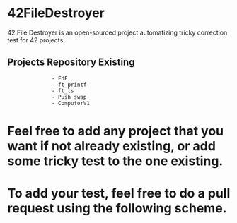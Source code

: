 # 42FileDestroyer

42 File Destroyer is an open-sourced project automatizing tricky correction test for 42 projects.

## Projects Repository Existing
                  - FdF
                  - ft_printf
                  - ft_ls
                  - Push_swap
                  - ComputorV1

# Feel free to add any project that you want if not already existing, or add some tricky test to the one existing.
# To add your test, feel free to do a pull request using the following scheme.
